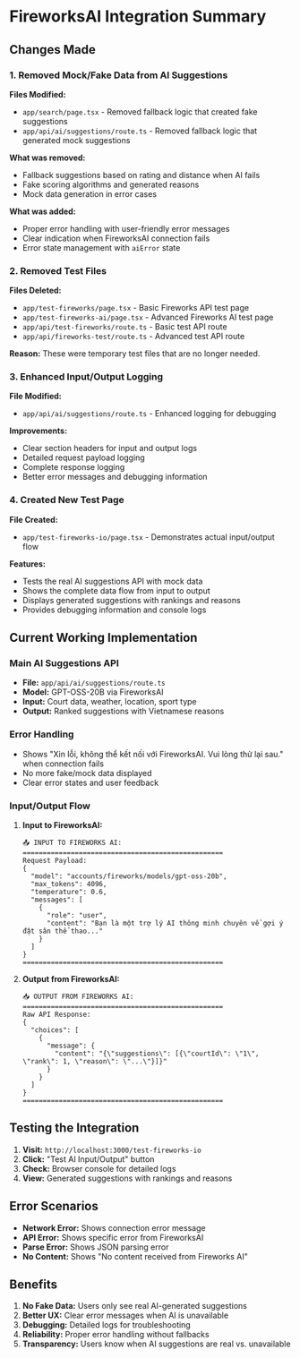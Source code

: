 # FireworksAI Integration Summary

## Changes Made

### 1. Removed Mock/Fake Data from AI Suggestions

**Files Modified:**
- `app/search/page.tsx` - Removed fallback logic that created fake suggestions
- `app/api/ai/suggestions/route.ts` - Removed fallback logic that generated mock suggestions

**What was removed:**
- Fallback suggestions based on rating and distance when AI fails
- Fake scoring algorithms and generated reasons
- Mock data generation in error cases

**What was added:**
- Proper error handling with user-friendly error messages
- Clear indication when FireworksAI connection fails
- Error state management with `aiError` state

### 2. Removed Test Files

**Files Deleted:**
- `app/test-fireworks/page.tsx` - Basic Fireworks API test page
- `app/test-fireworks-ai/page.tsx` - Advanced Fireworks AI test page  
- `app/api/test-fireworks/route.ts` - Basic test API route
- `app/api/fireworks-test/route.ts` - Advanced test API route

**Reason:** These were temporary test files that are no longer needed.

### 3. Enhanced Input/Output Logging

**File Modified:**
- `app/api/ai/suggestions/route.ts` - Enhanced logging for debugging

**Improvements:**
- Clear section headers for input and output logs
- Detailed request payload logging
- Complete response logging
- Better error messages and debugging information

### 4. Created New Test Page

**File Created:**
- `app/test-fireworks-io/page.tsx` - Demonstrates actual input/output flow

**Features:**
- Tests the real AI suggestions API with mock data
- Shows the complete data flow from input to output
- Displays generated suggestions with rankings and reasons
- Provides debugging information and console logs

## Current Working Implementation

### Main AI Suggestions API
- **File:** `app/api/ai/suggestions/route.ts`
- **Model:** GPT-OSS-20B via FireworksAI
- **Input:** Court data, weather, location, sport type
- **Output:** Ranked suggestions with Vietnamese reasons

### Error Handling
- Shows "Xin lỗi, không thể kết nối với FireworksAI. Vui lòng thử lại sau." when connection fails
- No more fake/mock data displayed
- Clear error states and user feedback

### Input/Output Flow

1. **Input to FireworksAI:**
   ```
   📤 INPUT TO FIREWORKS AI:
   ==================================================
   Request Payload:
   {
     "model": "accounts/fireworks/models/gpt-oss-20b",
     "max_tokens": 4096,
     "temperature": 0.6,
     "messages": [
       {
         "role": "user", 
         "content": "Bạn là một trợ lý AI thông minh chuyên về gợi ý đặt sân thể thao..."
       }
     ]
   }
   ==================================================
   ```

2. **Output from FireworksAI:**
   ```
   📥 OUTPUT FROM FIREWORKS AI:
   ==================================================
   Raw API Response:
   {
     "choices": [
       {
         "message": {
           "content": "{\"suggestions\": [{\"courtId\": \"1\", \"rank\": 1, \"reason\": \"...\"}]}"
         }
       }
     ]
   }
   ==================================================
   ```

## Testing the Integration

1. **Visit:** `http://localhost:3000/test-fireworks-io`
2. **Click:** "Test AI Input/Output" button
3. **Check:** Browser console for detailed logs
4. **View:** Generated suggestions with rankings and reasons

## Error Scenarios

- **Network Error:** Shows connection error message
- **API Error:** Shows specific error from FireworksAI
- **Parse Error:** Shows JSON parsing error
- **No Content:** Shows "No content received from Fireworks AI"

## Benefits

1. **No Fake Data:** Users only see real AI-generated suggestions
2. **Better UX:** Clear error messages when AI is unavailable
3. **Debugging:** Detailed logs for troubleshooting
4. **Reliability:** Proper error handling without fallbacks
5. **Transparency:** Users know when AI suggestions are real vs. unavailable
